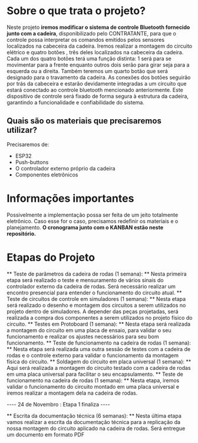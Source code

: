 # Sobre o que trata o projeto?

Neste projeto **iremos modificar o sistema de controle Bluetooth fornecido junto com a cadeira**, disponibilizado pelo CONTRATANTE, para que o controle possa interpretar os comandos emitidos pelos sensores localizados na cabeceira da cadeira.
Iremos realizar a montagem do circuito elétrico e quatro botões , três deles localizados na cabeceira da cadeira. Cada um dos quatro botões terá uma função distinta: 1 será para se movimentar para a frente enquanto outros dois serão para girar seja para a esquerda ou a direita. Também teremos um quarto botão que será designado para o travamento da cadeira. 
As conexões dos botões seguirão por trás da cabeceira e estarão devidamente integradas a um circuito que estará conectado ao controle bluetooth mencionado anteriormente. Este dispositivo de controle será fixado de forma segura à estrutura da cadeira, garantindo a funcionalidade e confiabilidade do sistema. 

## Quais são os materiais que precisaremos utilizar?

Precisaremos de:
- ESP32
- Push-buttons
- O controlador externo próprio da cadeira
- Componentes eletrônicos

# Informações importantes
Possivelmente a implementação possa ser feita de um jeito totalmente eletrônico. Caso esse for o caso, precisamos redefinir os materiais e o planejamento.
**O cronograma junto com o KANBAN estão neste repositório.**

# Etapas do Projeto

** Teste de parâmetros da cadeira de rodas (1 semana): ** Nesta primeira etapa será realizado o teste e mensuramento de vários sinais do controlador externo da cadeira de rodas. Será necessário realizar um encontro presencial para entender o funcionamento do circuito atual.
** Teste de circuitos de controle em simuladores (1 semana): ** Nesta etapa será realizado o desenho e montagem dos circuitos a serem utilizados no projeto dentro de simuladores. A depender das peças projetadas, será realizada a compra dos componentes a serem utilizados no projeto físico do circuito.
** Testes em Protoboard (1 semana): ** Nesta etapa será realizada a montagem do circuito em uma placa de ensaio, para validar o seu funcionamento e realizar os ajustes necessários para seu bom funcionamento.
** Teste de funcionamento na cadeira de rodas (1 semana): ** Nesta etapa será realizada uma outra sessão de testes com a cadeira de rodas e o controle externo para validar o funcionamento da montagem física do circuito. 
** Soldagem do circuito em placa universal (1 semana): ** Aqui será realizada a montagem do circuito testado com a cadeira de rodas em uma placa universal para facilitar o seu encapsulamento.
** Teste de funcionamento na cadeira de rodas (1 semana): ** Nesta etapa, iremos validar o funcionamento do circuito montado em uma placa universal e iremos realizar a montagem dela na cadeira de rodas.

---- 24 de Novembro : Etapa 1 finaliza ----

** Escrita da documentação técnica (6 semanas): ** Nesta última etapa vamos realizar a escrita da documentação técnica para a replicação da nossa montagem do circuito aplicado na cadeira de rodas. Será entregue um documento em formato PDF


